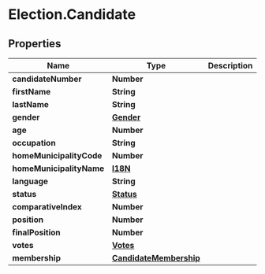 # Election.Candidate

## Properties
Name | Type | Description | Notes
------------ | ------------- | ------------- | -------------
**candidateNumber** | **Number** |  | 
**firstName** | **String** |  | [optional] 
**lastName** | **String** |  | [optional] 
**gender** | [**Gender**](Gender.md) |  | [optional] 
**age** | **Number** |  | [optional] 
**occupation** | **String** |  | [optional] 
**homeMunicipalityCode** | **Number** |  | [optional] 
**homeMunicipalityName** | [**I18N**](I18N.md) |  | [optional] 
**language** | **String** |  | [optional] 
**status** | [**Status**](Status.md) |  | [optional] 
**comparativeIndex** | **Number** |  | [optional] 
**position** | **Number** |  | [optional] 
**finalPosition** | **Number** |  | [optional] 
**votes** | [**Votes**](Votes.md) |  | [optional] 
**membership** | [**CandidateMembership**](CandidateMembership.md) |  | [optional] 


